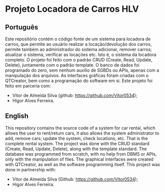 # Projeto Locadora de Carros HLV

## Português
Este repositório contém o código fonte de um sistema para locadora de carros, que permite ao usuário realizar a locação/devolução dos carros, permite também ao administrador do sistema adicionar, remover carros; atualizar o sistema, verificar as locações etc. Isto é, o sistema da locadora completo.
O projeto foi feito com o padrão CRUD (Create, Read, Update, Delete), juntamente com o padrão template. O banco de dados foi programado do zero, sem nenhum auxílio de SGBDs ou APIs, apenas com a manipulação dos arquivos.
As interfaces gráficas foram criadas com o QTCreator, bem como a programação do software em si.
Este projeto foi feito em parceria com:
* Vitor de Almeida Silva (github: https://github.com/Vitor0534);
* Higor Alves Ferreira.

## English
This repository contains the source code of a system for car rental, which allows the user to rent/return cars, it also allows the system administrator to add, remove cars; update the system, check locations, etc. That is the complete rental system.
The project was done with the CRUD standard (Create, Read, Update, Delete), along with the template standard. The database was programmed from scratch, with no help from DBMS or APIs, only with the manipulation of files.
The graphical interfaces were created with QTCreator, as well as the software programming itself.
This project was done in partnership with:
* Vitor de Almeida Silva (Github: https://github.com/Vitor0534);
* Higor Alves Ferreira.
